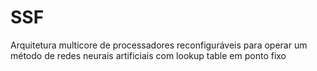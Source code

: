 # SSF

Arquitetura multicore de processadores reconfiguráveis para operar um método de redes neurais artificiais com lookup table em ponto fixo
